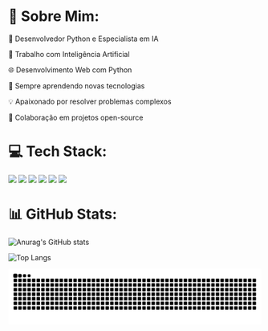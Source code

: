 # 💫 Sobre Mim:

🔭 Desenvolvedor Python e Especialista em IA

🤖 Trabalho com Inteligência Artificial

🌐 Desenvolvimento Web com Python

🌱 Sempre aprendendo novas tecnologias

💡 Apaixonado por resolver problemas complexos

🤝 Colaboração em projetos open-source

# 💻 Tech Stack:

<img src="https://cdn.jsdelivr.net/gh/devicons/devicon@latest/icons/python/python-original.svg" height="60"/>
<img src="https://cdn.jsdelivr.net/gh/devicons/devicon@latest/icons/tensorflow/tensorflow-original.svg" height="60"/>
<img src="https://cdn.jsdelivr.net/gh/devicons/devicon@latest/icons/flask/flask-original.svg" height="60"/>
<img src="https://cdn.jsdelivr.net/gh/devicons/devicon@latest/icons/django/django-plain.svg" height="60"/>
<img src="https://cdn.jsdelivr.net/gh/devicons/devicon@latest/icons/html5/html5-original.svg" height="60"/>
<img src="https://cdn.jsdelivr.net/gh/devicons/devicon@latest/icons/css3/css3-original.svg" height="60"/>

# 📊 GitHub Stats:

![Anurag's GitHub stats](https://github-readme-stats.vercel.app/api?username=Schuab3000s&show_icons=true&theme=gotham&include_all_commits=true)

![Top Langs](https://github-readme-stats.vercel.app/api/top-langs/?username=Schuab3000s&hide_progress=false&layout=compact&theme=gotham)

<picture>
  <source media="(prefers-color-scheme: dark)" srcset="https://raw.githubusercontent.com/Schuab3000s/Schuab3000s/output/github-contribution-grid-snake-dark.svg">
  <source media="(prefers-color-scheme: light)" srcset="https://raw.githubusercontent.com/Schuab3000s/Schuab3000s/output/github-contribution-grid-snake.svg">
  <img alt="github contribution grid snake animation" src="https://raw.githubusercontent.com/Schuab3000s/Schuab3000s/output/github-contribution-grid-snake.svg">
</picture>
